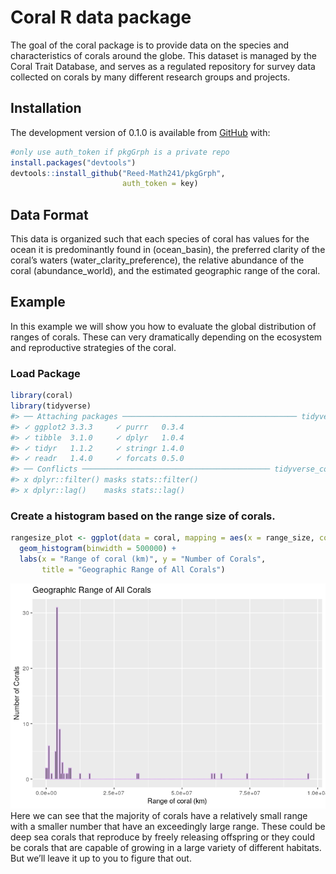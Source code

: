 
<!-- README.md is generated from README.Rmd. Please edit that file -->

<!-- You'll still need to render `README.Rmd` regularly, to keep `README.md` up-to-date. `devtools::build_readme()` is handy for this.  -->

# Coral R data package

<!-- badges: start -->

<!-- badges: end -->

The goal of the coral package is to provide data on the species and
characteristics of corals around the globe. This dataset is managed by
the Coral Trait Database, and serves as a regulated repository for
survey data collected on corals by many different research groups and
projects.

## Installation

The development version of 0.1.0 is available from
[GitHub](https://github.com/) with:

``` r
#only use auth_token if pkgGrph is a private repo
install.packages("devtools")
devtools::install_github("Reed-Math241/pkgGrph", 
                         auth_token = key)
```

## Data Format

This data is organized such that each species of coral has values for
the ocean it is predominantly found in (ocean\_basin), the preferred
clarity of the coral’s waters (water\_clarity\_preference), the relative
abundance of the coral (abundance\_world), and the estimated geographic
range of the coral.

## Example

In this example we will show you how to evaluate the global distribution
of ranges of corals. These can very dramatically depending on the
ecosystem and reproductive strategies of the coral.

### Load Package

``` r
library(coral)
library(tidyverse)
#> ── Attaching packages ─────────────────────────────────────── tidyverse 1.3.0 ──
#> ✓ ggplot2 3.3.3     ✓ purrr   0.3.4
#> ✓ tibble  3.1.0     ✓ dplyr   1.0.4
#> ✓ tidyr   1.1.2     ✓ stringr 1.4.0
#> ✓ readr   1.4.0     ✓ forcats 0.5.0
#> ── Conflicts ────────────────────────────────────────── tidyverse_conflicts() ──
#> x dplyr::filter() masks stats::filter()
#> x dplyr::lag()    masks stats::lag()
```

### Create a histogram based on the range size of corals.

``` r
rangesize_plot <- ggplot(data = coral, mapping = aes(x = range_size, color = abundance_world)) + 
  geom_histogram(binwidth = 500000) + 
  labs(x = "Range of coral (km)", y = "Number of Corals", 
       title = "Geographic Range of All Corals")
```

![Range Histogram](/man/figures/README-histogram-1.png) Here we can see
that the majority of corals have a relatively small range with a smaller
number that have an exceedingly large range. These could be deep sea
corals that reproduce by freely releasing offspring or they could be
corals that are capable of growing in a large variety of different
habitats. But we’ll leave it up to you to figure that out.
